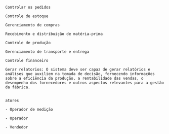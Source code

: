 
    Controlar os pedidos

    Controle de estoque

    Gerenciamento de compras

    Recebimento e distribuição de matéria-prima

    Controle de produção

    Gerenciamento de transporte e entrega

    Controle financeiro

    Gerar relatorios: O sistema deve ser capaz de gerar relatórios e análises que auxiliem na tomada de decisão, fornecendo informações sobre a eficiência da produção, a rentabilidade das vendas, o desempenho dos fornecedores e outros aspectos relevantes para a gestão da fábrica.


    atores

    - Operador de medição

    - Operador

    - Vendedor

